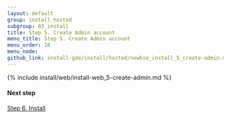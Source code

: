 ```yaml
---
layout: default
group: install_hosted
subgroup: 03_install
title: Step 5. Create Admin account
menu_title: Step 5. Create Admin account
menu_order: 10
menu_node: 
github_link: install-gde/install/hosted/newbie_install_5_create-admin.md
---
```


{% include install/web/install-web_5-create-admin.md %}

#### Next step
<a href="{{ site.gdeurl }}install-gde/install/hosted/newbie_install_6_install.html">Step 6. Install</a>